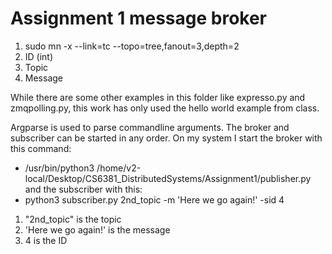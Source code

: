# Assignment 1 message broker
 
 1. sudo mn -x --link=tc --topo=tree,fanout=3,depth=2
 2. ID (int)
 3. Topic
 4. Message

 While there are some other examples in this folder like expresso.py and zmqpolling.py, this work has only used the hello world example from class. 

 Argparse is used to parse commandline arguments.
 The broker and subscriber can be started in any order. 
 On my system I start the broker with this command:
 * /usr/bin/python3 /home/v2-local/Desktop/CS6381_DistributedSystems/Assignment1/publisher.py
 and the subscriber with this:
 * python3 subscriber.py 2nd_topic -m 'Here we go again!' -sid 4
 1. "2nd_topic" is the topic 
 2. 'Here we go again!' is the message
 3. 4 is the ID 
